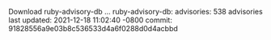 Download ruby-advisory-db ...
ruby-advisory-db:
  advisories:	538 advisories
  last updated:	2021-12-18 11:02:40 -0800
  commit:	91828556a9e03b8c536533d4a6f0288d0d4acbbd
